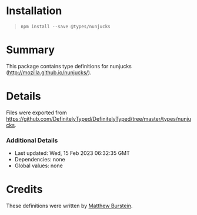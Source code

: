 # Installation
> `npm install --save @types/nunjucks`

# Summary
This package contains type definitions for nunjucks (http://mozilla.github.io/nunjucks/).

# Details
Files were exported from https://github.com/DefinitelyTyped/DefinitelyTyped/tree/master/types/nunjucks.

### Additional Details
 * Last updated: Wed, 15 Feb 2023 06:32:35 GMT
 * Dependencies: none
 * Global values: none

# Credits
These definitions were written by [Matthew Burstein](https://github.com/MatthewBurstein).
